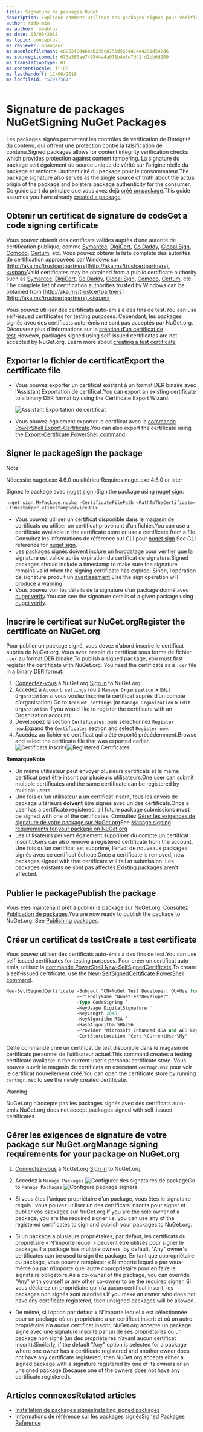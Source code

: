 ```yaml
---
title: Signature de packages NuGet
description: Explique comment utiliser des packages signés pour vérifier l’intégrité du contenu.
author: rido-min
ms.author: rmpablos
ms.date: 03/06/2018
ms.topic: conceptual
ms.reviewer: anangaur
ms.openlocfilehash: e8955f9d46bab235c8755d5654814a4291d542d6
ms.sourcegitcommit: 673e580ae749544a4a071b4efe7d42fd2bb6d209
ms.translationtype: HT
ms.contentlocale: fr-FR
ms.lasthandoff: 12/06/2018
ms.locfileid: "52977561"
---
```

# <a name="signing-nuget-packages"></a><span data-ttu-id="f3f2f-103">Signature de packages NuGet</span><span class="sxs-lookup"><span data-stu-id="f3f2f-103">Signing NuGet Packages</span></span>

<span data-ttu-id="f3f2f-104">Les packages signés permettent les contrôles de vérification de l’intégrité du contenu, qui offrent une protection contre la falsification de contenu.</span><span class="sxs-lookup"><span data-stu-id="f3f2f-104">Signed packages allows for content integrity verification checks which provides protection against content tampering.</span></span> <span data-ttu-id="f3f2f-105">La signature du package sert également de source unique de vérité sur l’origine réelle du package et renforce l’authenticité du package pour le consommateur.</span><span class="sxs-lookup"><span data-stu-id="f3f2f-105">The package signature also serves as the single source of truth about the actual origin of the package and bolsters package authenticity for the consumer.</span></span> <span data-ttu-id="f3f2f-106">Ce guide part du principe que vous avez déjà [créé un package](creating-a-package.md).</span><span class="sxs-lookup"><span data-stu-id="f3f2f-106">This guide assumes you have already [created a package](creating-a-package.md).</span></span>

## <a name="get-a-code-signing-certificate"></a><span data-ttu-id="f3f2f-107">Obtenir un certificat de signature de code</span><span class="sxs-lookup"><span data-stu-id="f3f2f-107">Get a code signing certificate</span></span>

<span data-ttu-id="f3f2f-108">Vous pouvez obtenir des certificats valides auprès d’une autorité de certification publique, comme [Symantec](https://trustcenter.websecurity.symantec.com/process/trust/productOptions?productType=SoftwareValidationClass3), [DigiCert](https://www.digicert.com/code-signing/), [Go Daddy](https://www.godaddy.com/web-security/code-signing-certificate), [Global Sign](https://www.globalsign.com/en/code-signing-certificate/), [Comodo](https://www.comodo.com/e-commerce/code-signing/code-signing-certificate.php), [Certum](https://www.certum.eu/certum/cert,offer_en_open_source_cs.xml), etc. Vous pouvez obtenir la liste complète des autorités de certification approuvées par Windows sur [http://aka.ms/trustcertpartners](http://aka.ms/trustcertpartners).</span><span class="sxs-lookup"><span data-stu-id="f3f2f-108">Valid certificates may be obtained from a public certificate authority such as [Symantec](https://trustcenter.websecurity.symantec.com/process/trust/productOptions?productType=SoftwareValidationClass3), [DigiCert](https://www.digicert.com/code-signing/), [Go Daddy](https://www.godaddy.com/web-security/code-signing-certificate), [Global Sign](https://www.globalsign.com/en/code-signing-certificate/), [Comodo](https://www.comodo.com/e-commerce/code-signing/code-signing-certificate.php), [Certum](https://www.certum.eu/certum/cert,offer_en_open_source_cs.xml), etc. The complete list of certification authorities trusted by Windows can be obtained from [http://aka.ms/trustcertpartners](http://aka.ms/trustcertpartners).</span></span>

<span data-ttu-id="f3f2f-109">Vous pouvez utiliser des certificats auto-émis à des fins de test.</span><span class="sxs-lookup"><span data-stu-id="f3f2f-109">You can use self-issued certificates for testing purposes.</span></span> <span data-ttu-id="f3f2f-110">Cependant, les packages signés avec des certificats auto-émis ne sont pas acceptés par NuGet.org. Découvrez plus d’informations sur la [création d’un certificat de test](#create-a-test-certificate).</span><span class="sxs-lookup"><span data-stu-id="f3f2f-110">However, packages signed using self-issued certificates are not accepted by NuGet.org. Learn more about [creating a test certificate](#create-a-test-certificate)</span></span>

## <a name="export-the-certificate-file"></a><span data-ttu-id="f3f2f-111">Exporter le fichier de certificat</span><span class="sxs-lookup"><span data-stu-id="f3f2f-111">Export the certificate file</span></span>

* <span data-ttu-id="f3f2f-112">Vous pouvez exporter un certificat existant à un format DER binaire avec l’Assistant Exportation de certificat.</span><span class="sxs-lookup"><span data-stu-id="f3f2f-112">You can export an existing certificate to a binary DER format by using the Certificate Export Wizard.</span></span>

  ![Assistant Exportation de certificat](../reference/media/CertificateExportWizard.png)

* <span data-ttu-id="f3f2f-114">Vous pouvez également exporter le certificat avec la [commande PowerShell Export-Certificate](/powershell/module/pkiclient/export-certificate.md).</span><span class="sxs-lookup"><span data-stu-id="f3f2f-114">You can also export the certificate using the [Export-Certificate PowerShell command](/powershell/module/pkiclient/export-certificate.md).</span></span>

## <a name="sign-the-package"></a><span data-ttu-id="f3f2f-115">Signer le package</span><span class="sxs-lookup"><span data-stu-id="f3f2f-115">Sign the package</span></span>

> [!note]
> <span data-ttu-id="f3f2f-116">Nécessite nuget.exe 4.6.0 ou ultérieur</span><span class="sxs-lookup"><span data-stu-id="f3f2f-116">Requires nuget.exe 4.6.0 or later</span></span>

<span data-ttu-id="f3f2f-117">Signez le package avec [nuget sign](../tools/cli-ref-sign.md) :</span><span class="sxs-lookup"><span data-stu-id="f3f2f-117">Sign the package using [nuget sign](../tools/cli-ref-sign.md):</span></span>

```cli
nuget sign MyPackage.nupkg -CertificateFilePath <PathToTheCertificate> -Timestamper <TimestampServiceURL>
```

* <span data-ttu-id="f3f2f-118">Vous pouvez utiliser un certificat disponible dans le magasin de certificats ou utiliser un certificat provenant d’un fichier.</span><span class="sxs-lookup"><span data-stu-id="f3f2f-118">You can use a certificate available in the certificate store or use a certificate from a file.</span></span> <span data-ttu-id="f3f2f-119">Consultez les informations de référence sur CLI pour [nuget sign](../tools/cli-ref-sign.md).</span><span class="sxs-lookup"><span data-stu-id="f3f2f-119">See CLI reference for [nuget sign](../tools/cli-ref-sign.md).</span></span>
* <span data-ttu-id="f3f2f-120">Les packages signés doivent inclure un horodatage pour vérifier que la signature est valide après expiration du certificat de signature.</span><span class="sxs-lookup"><span data-stu-id="f3f2f-120">Signed packages should include a timestamp to make sure the signature remains valid when the signing certificate has expired.</span></span> <span data-ttu-id="f3f2f-121">Sinon, l’opération de signature produit un [avertissement](../reference/errors-and-warnings/NU3002.md).</span><span class="sxs-lookup"><span data-stu-id="f3f2f-121">Else the sign operation will produce a [warning](../reference/errors-and-warnings/NU3002.md).</span></span>
* <span data-ttu-id="f3f2f-122">Vous pouvez voir les détails de la signature d’un package donné avec [nuget verify](../tools/cli-ref-verify.md).</span><span class="sxs-lookup"><span data-stu-id="f3f2f-122">You can see the signature details of a given package using [nuget verify](../tools/cli-ref-verify.md).</span></span>

## <a name="register-the-certificate-on-nugetorg"></a><span data-ttu-id="f3f2f-123">Inscrire le certificat sur NuGet.org</span><span class="sxs-lookup"><span data-stu-id="f3f2f-123">Register the certificate on NuGet.org</span></span>

<span data-ttu-id="f3f2f-124">Pour publier un package signé, vous devez d’abord inscrire le certificat auprès de NuGet.org. Vous avez besoin du certificat sous forme de fichier `.cer` au format DER binaire.</span><span class="sxs-lookup"><span data-stu-id="f3f2f-124">To publish a signed package, you must first register the certificate with NuGet.org. You need the certificate as a `.cer` file in a binary DER format.</span></span>

1. <span data-ttu-id="f3f2f-125">[Connectez-vous](https://www.nuget.org/users/account/LogOn?returnUrl=%2F) à NuGet.org.</span><span class="sxs-lookup"><span data-stu-id="f3f2f-125">[Sign in](https://www.nuget.org/users/account/LogOn?returnUrl=%2F) to NuGet.org.</span></span>
1. <span data-ttu-id="f3f2f-126">Accédez à `Account settings` (ou à `Manage Organization` **>** `Edit Organziation` si vous voulez inscrire le certificat auprès d’un compte d’organisation).</span><span class="sxs-lookup"><span data-stu-id="f3f2f-126">Go to `Account settings` (or `Manage Organization` **>** `Edit Organziation` if you would like to register the certificate with an Organization account).</span></span>
1. <span data-ttu-id="f3f2f-127">Développez la section `Certificates`, puis sélectionnez `Register new`.</span><span class="sxs-lookup"><span data-stu-id="f3f2f-127">Expand the `Certificates` section and select `Register new`.</span></span>
1. <span data-ttu-id="f3f2f-128">Accédez au fichier de certificat qui a été exporté précédemment.</span><span class="sxs-lookup"><span data-stu-id="f3f2f-128">Browse and select the certficate file that was exported earlier.</span></span>
  <span data-ttu-id="f3f2f-129">![Certificats inscrits](../reference/media/registered-certs.png)</span><span class="sxs-lookup"><span data-stu-id="f3f2f-129">![Registered Certificates](../reference/media/registered-certs.png)</span></span>

<span data-ttu-id="f3f2f-130">**Remarque**</span><span class="sxs-lookup"><span data-stu-id="f3f2f-130">**Note**</span></span>
* <span data-ttu-id="f3f2f-131">Un même utilisateur peut envoyer plusieurs certificats et le même certificat peut être inscrit par plusieurs utilisateurs.</span><span class="sxs-lookup"><span data-stu-id="f3f2f-131">One user can submit multiple certificates and the same certificate can be registered by multiple users.</span></span>
* <span data-ttu-id="f3f2f-132">Une fois qu’un utilisateur a un certificat inscrit, tous les envois de package ultérieurs **doivent** être signés avec un des certificats.</span><span class="sxs-lookup"><span data-stu-id="f3f2f-132">Once a user has a certificate registered, all future package submissions **must** be signed with one of the certificates.</span></span> <span data-ttu-id="f3f2f-133">Consultez [Gérer les exigences de signature de votre package sur NuGet.org](#manage-signing-requirements-for-your-package-on-nugetorg)</span><span class="sxs-lookup"><span data-stu-id="f3f2f-133">See [Manage signing requirements for your package on NuGet.org](#manage-signing-requirements-for-your-package-on-nugetorg)</span></span>
* <span data-ttu-id="f3f2f-134">Les utilisateurs peuvent également supprimer du compte un certificat inscrit.</span><span class="sxs-lookup"><span data-stu-id="f3f2f-134">Users can also remove a registered certificate from the account.</span></span> <span data-ttu-id="f3f2f-135">Une fois qu’un certificat est supprimé, l’envoi de nouveaux packages signés avec ce certificat échoue.</span><span class="sxs-lookup"><span data-stu-id="f3f2f-135">Once a certificate is removed, new packages signed with that certificate will fail at submission.</span></span> <span data-ttu-id="f3f2f-136">Les packages existants ne sont pas affectés.</span><span class="sxs-lookup"><span data-stu-id="f3f2f-136">Existing packages aren't affected.</span></span>

## <a name="publish-the-package"></a><span data-ttu-id="f3f2f-137">Publier le package</span><span class="sxs-lookup"><span data-stu-id="f3f2f-137">Publish the package</span></span>

<span data-ttu-id="f3f2f-138">Vous êtes maintenant prêt à publier le package sur NuGet.org. Consultez [Publication de packages](Publish-a-package.md).</span><span class="sxs-lookup"><span data-stu-id="f3f2f-138">You are now ready to publish the package to NuGet.org. See [Publishing packages](Publish-a-package.md).</span></span>

## <a name="create-a-test-certificate"></a><span data-ttu-id="f3f2f-139">Créer un certificat de test</span><span class="sxs-lookup"><span data-stu-id="f3f2f-139">Create a test certificate</span></span>

<span data-ttu-id="f3f2f-140">Vous pouvez utiliser des certificats auto-émis à des fins de test.</span><span class="sxs-lookup"><span data-stu-id="f3f2f-140">You can use self-issued certificates for testing purposes.</span></span> <span data-ttu-id="f3f2f-141">Pour créer un certificat auto-émis, utilisez la [commande PowerShell New-SelfSignedCertificate](/powershell/module/pkiclient/new-selfsignedcertificate.md).</span><span class="sxs-lookup"><span data-stu-id="f3f2f-141">To create a self-issued certificate, use the [New-SelfSignedCertificate PowerShell command](/powershell/module/pkiclient/new-selfsignedcertificate.md).</span></span>

```ps
New-SelfSignedCertificate -Subject "CN=NuGet Test Developer, OU=Use for testing purposes ONLY" `
                          -FriendlyName "NuGetTestDeveloper" `
                          -Type CodeSigning `
                          -KeyUsage DigitalSignature `
                          -KeyLength 2048 `
                          -KeyAlgorithm RSA `
                          -HashAlgorithm SHA256 `
                          -Provider "Microsoft Enhanced RSA and AES Cryptographic Provider" `
                          -CertStoreLocation "Cert:\CurrentUser\My" 
```

<span data-ttu-id="f3f2f-142">Cette commande crée un certificat de test disponible dans le magasin de certificats personnel de l’utilisateur actuel.</span><span class="sxs-lookup"><span data-stu-id="f3f2f-142">This command creates a testing certificate available in the current user's personal certificate store.</span></span> <span data-ttu-id="f3f2f-143">Vous pouvez ouvrir le magasin de certificats en exécutant `certmgr.msc` pour voir le certificat nouvellement créé.</span><span class="sxs-lookup"><span data-stu-id="f3f2f-143">You can open the certificate store by running `certmgr.msc` to see the newly created certificate.</span></span>

> [!Warning]
> <span data-ttu-id="f3f2f-144">NuGet.org n’accepte pas les packages signés avec des certificats auto-émis.</span><span class="sxs-lookup"><span data-stu-id="f3f2f-144">NuGet.org does not accept packages signed with self-issued certificates.</span></span>

## <a name="manage-signing-requirements-for-your-package-on-nugetorg"></a><span data-ttu-id="f3f2f-145">Gérer les exigences de signature de votre package sur NuGet.org</span><span class="sxs-lookup"><span data-stu-id="f3f2f-145">Manage signing requirements for your package on NuGet.org</span></span>
1. <span data-ttu-id="f3f2f-146">[Connectez-vous](https://www.nuget.org/users/account/LogOn?returnUrl=%2F) à NuGet.org.</span><span class="sxs-lookup"><span data-stu-id="f3f2f-146">[Sign in](https://www.nuget.org/users/account/LogOn?returnUrl=%2F) to NuGet.org.</span></span>

1. <span data-ttu-id="f3f2f-147">Accédez à `Manage Packages` 
   ![Configurer des signataires de package](../reference/media/configure-package-signers.png)</span><span class="sxs-lookup"><span data-stu-id="f3f2f-147">Go to `Manage Packages` 
![Configure package signers](../reference/media/configure-package-signers.png)</span></span>

* <span data-ttu-id="f3f2f-148">Si vous êtes l’unique propriétaire d’un package, vous êtes le signataire requis : vous pouvez utiliser un des certificats inscrits pour signer et publier vos packages sur NuGet.org.</span><span class="sxs-lookup"><span data-stu-id="f3f2f-148">If you are the sole owner of a package, you are the required signer i.e. you can use any of the registered certificates to sign and publish your packages to NuGet.org.</span></span>

* <span data-ttu-id="f3f2f-149">Si un package a plusieurs propriétaires, par défaut, les certificats du propriétaire « N’importe lequel » peuvent être utilisés pour signer le package.</span><span class="sxs-lookup"><span data-stu-id="f3f2f-149">If a package has multiple owners, by default, "Any" owner's certificates can be used to sign the package.</span></span> <span data-ttu-id="f3f2f-150">En tant que copropriétaire du package, vous pouvez remplacer « N’importe lequel » par vous-même ou par n’importe quel autre copropriétaire pour en faire le signataire obligatoire.</span><span class="sxs-lookup"><span data-stu-id="f3f2f-150">As a co-owner of the package, you can override "Any" with yourself or any other co-owner to be the required signer.</span></span> <span data-ttu-id="f3f2f-151">Si vous déclarez un propriétaire qui n’a aucun certificat inscrit, les packages non signés sont autorisés.</span><span class="sxs-lookup"><span data-stu-id="f3f2f-151">If you make an owner  who does not have any certificate registered, then unsigned packages will be allowed.</span></span> 

* <span data-ttu-id="f3f2f-152">De même, si l’option par défaut « N’importe lequel » est sélectionnée pour un package où un propriétaire a un certificat inscrit et où un autre propriétaire n’a aucun certificat inscrit, NuGet.org accepte un package signé avec une signature inscrite par un de ses propriétaires ou un package non signé (un des propriétaires n’ayant aucun certificat inscrit).</span><span class="sxs-lookup"><span data-stu-id="f3f2f-152">Similarly, if the default "Any" option is selected for a package where one owner has a certificate registered and another owner does not have any certificate registered, then NuGet.org accepts either a signed package with a signature registered by one of its owners or an unsigned package (because one of the owners does not have any certificate registered).</span></span>

## <a name="related-articles"></a><span data-ttu-id="f3f2f-153">Articles connexes</span><span class="sxs-lookup"><span data-stu-id="f3f2f-153">Related articles</span></span>

- [<span data-ttu-id="f3f2f-154">Installation de packages signés</span><span class="sxs-lookup"><span data-stu-id="f3f2f-154">Installing signed packages</span></span>](../consume-packages/installing-signed-packages.md)
- [<span data-ttu-id="f3f2f-155">Informations de référence sur les packages signés</span><span class="sxs-lookup"><span data-stu-id="f3f2f-155">Signed Packages Reference</span></span>](../reference/Signed-Packages-Reference.md)
